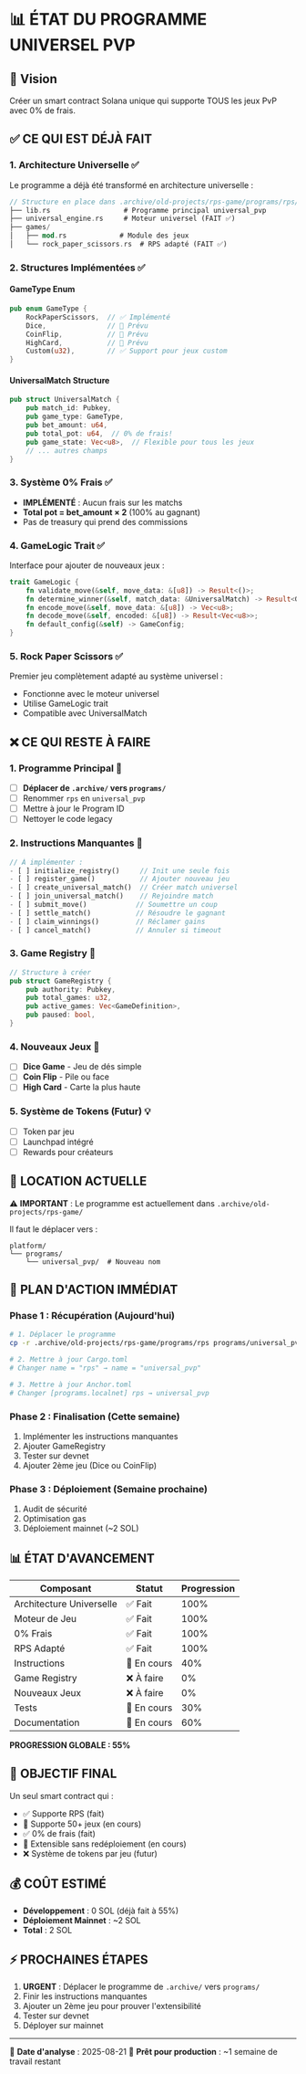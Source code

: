 # 📊 ÉTAT DU PROGRAMME UNIVERSEL PVP

## 🎯 Vision
Créer un smart contract Solana unique qui supporte TOUS les jeux PvP avec 0% de frais.

## ✅ CE QUI EST DÉJÀ FAIT

### 1. Architecture Universelle ✅
Le programme a déjà été transformé en architecture universelle :

```rust
// Structure en place dans .archive/old-projects/rps-game/programs/rps/
├── lib.rs                  # Programme principal universal_pvp
├── universal_engine.rs     # Moteur universel (FAIT ✅)
├── games/
│   ├── mod.rs             # Module des jeux
│   └── rock_paper_scissors.rs  # RPS adapté (FAIT ✅)
```

### 2. Structures Implémentées ✅

#### GameType Enum
```rust
pub enum GameType {
    RockPaperScissors,  // ✅ Implémenté
    Dice,               // 🔄 Prévu
    CoinFlip,           // 🔄 Prévu
    HighCard,           // 🔄 Prévu
    Custom(u32),        // ✅ Support pour jeux custom
}
```

#### UniversalMatch Structure
```rust
pub struct UniversalMatch {
    pub match_id: Pubkey,
    pub game_type: GameType,
    pub bet_amount: u64,
    pub total_pot: u64,  // 0% de frais!
    pub game_state: Vec<u8>,  // Flexible pour tous les jeux
    // ... autres champs
}
```

### 3. Système 0% Frais ✅
- **IMPLÉMENTÉ** : Aucun frais sur les matchs
- **Total pot = bet_amount × 2** (100% au gagnant)
- Pas de treasury qui prend des commissions

### 4. GameLogic Trait ✅
Interface pour ajouter de nouveaux jeux :
```rust
trait GameLogic {
    fn validate_move(&self, move_data: &[u8]) -> Result<()>;
    fn determine_winner(&self, match_data: &UniversalMatch) -> Result<GameResult>;
    fn encode_move(&self, move_data: &[u8]) -> Vec<u8>;
    fn decode_move(&self, encoded: &[u8]) -> Result<Vec<u8>>;
    fn default_config(&self) -> GameConfig;
}
```

### 5. Rock Paper Scissors ✅
Premier jeu complètement adapté au système universel :
- Fonctionne avec le moteur universel
- Utilise GameLogic trait
- Compatible avec UniversalMatch

## ❌ CE QUI RESTE À FAIRE

### 1. Programme Principal 🔄
- [ ] **Déplacer de `.archive/` vers `programs/`**
- [ ] Renommer `rps` en `universal_pvp`
- [ ] Mettre à jour le Program ID
- [ ] Nettoyer le code legacy

### 2. Instructions Manquantes 🔄
```rust
// À implémenter :
- [ ] initialize_registry()     // Init une seule fois
- [ ] register_game()           // Ajouter nouveau jeu
- [ ] create_universal_match()  // Créer match universel
- [ ] join_universal_match()    // Rejoindre match
- [ ] submit_move()            // Soumettre un coup
- [ ] settle_match()           // Résoudre le gagnant
- [ ] claim_winnings()         // Réclamer gains
- [ ] cancel_match()           // Annuler si timeout
```

### 3. Game Registry 🔄
```rust
// Structure à créer
pub struct GameRegistry {
    pub authority: Pubkey,
    pub total_games: u32,
    pub active_games: Vec<GameDefinition>,
    pub paused: bool,
}
```

### 4. Nouveaux Jeux 🔄
- [ ] **Dice Game** - Jeu de dés simple
- [ ] **Coin Flip** - Pile ou face
- [ ] **High Card** - Carte la plus haute

### 5. Système de Tokens (Futur) 💡
- [ ] Token par jeu
- [ ] Launchpad intégré
- [ ] Rewards pour créateurs

## 📁 LOCATION ACTUELLE

⚠️ **IMPORTANT** : Le programme est actuellement dans `.archive/old-projects/rps-game/`

Il faut le déplacer vers :
```
platform/
└── programs/
    └── universal_pvp/  # Nouveau nom
```

## 🚀 PLAN D'ACTION IMMÉDIAT

### Phase 1 : Récupération (Aujourd'hui)
```bash
# 1. Déplacer le programme
cp -r .archive/old-projects/rps-game/programs/rps programs/universal_pvp

# 2. Mettre à jour Cargo.toml
# Changer name = "rps" → name = "universal_pvp"

# 3. Mettre à jour Anchor.toml
# Changer [programs.localnet] rps → universal_pvp
```

### Phase 2 : Finalisation (Cette semaine)
1. Implémenter les instructions manquantes
2. Ajouter GameRegistry
3. Tester sur devnet
4. Ajouter 2ème jeu (Dice ou CoinFlip)

### Phase 3 : Déploiement (Semaine prochaine)
1. Audit de sécurité
2. Optimisation gas
3. Déploiement mainnet (~2 SOL)

## 📊 ÉTAT D'AVANCEMENT

| Composant | Statut | Progression |
|-----------|--------|-------------|
| Architecture Universelle | ✅ Fait | 100% |
| Moteur de Jeu | ✅ Fait | 100% |
| 0% Frais | ✅ Fait | 100% |
| RPS Adapté | ✅ Fait | 100% |
| Instructions | 🔄 En cours | 40% |
| Game Registry | ❌ À faire | 0% |
| Nouveaux Jeux | ❌ À faire | 0% |
| Tests | 🔄 En cours | 30% |
| Documentation | 🔄 En cours | 60% |

**PROGRESSION GLOBALE : 55%** 

## 🎯 OBJECTIF FINAL

Un seul smart contract qui :
- ✅ Supporte RPS (fait)
- 🔄 Supporte 50+ jeux (en cours)
- ✅ 0% de frais (fait)
- 🔄 Extensible sans redéploiement (en cours)
- ❌ Système de tokens par jeu (futur)

## 💰 COÛT ESTIMÉ

- **Développement** : 0 SOL (déjà fait à 55%)
- **Déploiement Mainnet** : ~2 SOL
- **Total** : 2 SOL

## ⚡ PROCHAINES ÉTAPES

1. **URGENT** : Déplacer le programme de `.archive/` vers `programs/`
2. Finir les instructions manquantes
3. Ajouter un 2ème jeu pour prouver l'extensibilité
4. Tester sur devnet
5. Déployer sur mainnet

---

📅 **Date d'analyse** : 2025-08-21
🚀 **Prêt pour production** : ~1 semaine de travail restant